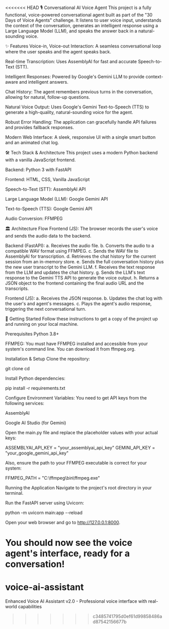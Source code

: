 <<<<<<< HEAD
🎙️ Conversational AI Voice Agent
This project is a fully functional, voice-powered conversational agent built as part of the "30 Days of Voice Agents" challenge. It listens to user voice input, understands the context of the conversation, generates an intelligent response using a Large Language Model (LLM), and speaks the answer back in a natural-sounding voice.

✨ Features
Voice-in, Voice-out Interaction: A seamless conversational loop where the user speaks and the agent speaks back.

Real-time Transcription: Uses AssemblyAI for fast and accurate Speech-to-Text (STT).

Intelligent Responses: Powered by Google's Gemini LLM to provide context-aware and intelligent answers.

Chat History: The agent remembers previous turns in the conversation, allowing for natural, follow-up questions.

Natural Voice Output: Uses Google's Gemini Text-to-Speech (TTS) to generate a high-quality, natural-sounding voice for the agent.

Robust Error Handling: The application can gracefully handle API failures and provides fallback responses.

Modern Web Interface: A sleek, responsive UI with a single smart button and an animated chat log.

🛠️ Tech Stack & Architecture
This project uses a modern Python backend with a vanilla JavaScript frontend.

Backend: Python 3 with FastAPI

Frontend: HTML, CSS, Vanilla JavaScript

Speech-to-Text (STT): AssemblyAI API

Large Language Model (LLM): Google Gemini API

Text-to-Speech (TTS): Google Gemini API

Audio Conversion: FFMPEG

🏛️ Architecture Flow
Frontend (JS): The browser records the user's voice and sends the audio data to the backend.

Backend (FastAPI):
a. Receives the audio file.
b. Converts the audio to a compatible WAV format using FFMPEG.
c. Sends the WAV file to AssemblyAI for transcription.
d. Retrieves the chat history for the current session from an in-memory store.
e. Sends the full conversation history plus the new user transcript to the Gemini LLM.
f. Receives the text response from the LLM and updates the chat history.
g. Sends the LLM's text response to the Gemini TTS API to generate the voice output.
h. Returns a JSON object to the frontend containing the final audio URL and the transcripts.

Frontend (JS):
a. Receives the JSON response.
b. Updates the chat log with the user's and agent's messages.
c. Plays the agent's audio response, triggering the next conversational turn.

🚀 Getting Started
Follow these instructions to get a copy of the project up and running on your local machine.

Prerequisites
Python 3.8+

FFMPEG: You must have FFMPEG installed and accessible from your system's command line. You can download it from ffmpeg.org.

Installation & Setup
Clone the repository:

git clone <your-repo-url>
cd <your-repo-folder>

Install Python dependencies:

pip install -r requirements.txt

Configure Environment Variables:
You need to get API keys from the following services:

AssemblyAI

Google AI Studio (for Gemini)

Open the main.py file and replace the placeholder values with your actual keys:

ASSEMBLYAI_API_KEY = "your_assemblyai_api_key"
GEMINI_API_KEY = "your_google_gemini_api_key" 

Also, ensure the path to your FFMPEG executable is correct for your system:

FFMPEG_PATH = "C:\\ffmpeg\\bin\\ffmpeg.exe" 

Running the Application
Navigate to the project's root directory in your terminal.

Run the FastAPI server using Uvicorn:

python -m uvicorn main:app --reload

Open your web browser and go to http://127.0.0.1:8000.

You should now see the voice agent's interface, ready for a conversation!
=======
# voice-ai-assistant
Enhanced Voice AI Assistant v2.0 - Professional voice interface with real-world capabilities
>>>>>>> c3485741795d0ef61d99858486ad87542156677b
